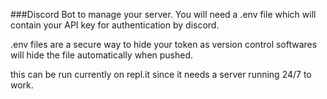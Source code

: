 ###Discord Bot to manage your server.
You will need a .env file which will contain your API key for authentication by discord.

.env files are a secure way to hide your token as version control softwares will hide the file automatically when pushed.

this can be run currently on repl.it since it needs a server running 24/7 to work.
